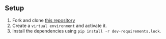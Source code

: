 ## Setup

1. Fork and clone [this repository](https://github.com/JoinCODED/TASK-Django-M6-Model-Relations)
2. Create a `virtual environment` and activate it.
3. Install the dependencies using `pip install -r dev-requirements.lock`.
